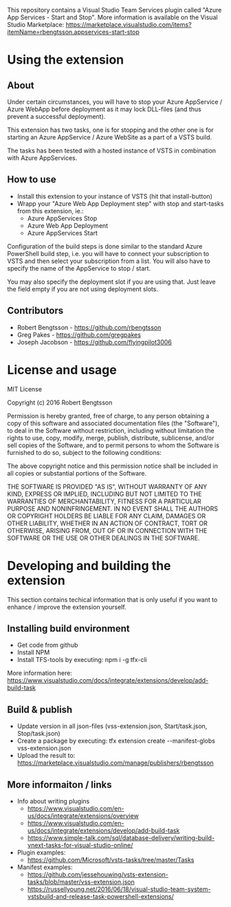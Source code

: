 
This repository contains a Visual Studio Team Services plugin called "Azure App Services - Start and Stop". More information is available on the Visual Studio Marketplace: https://marketplace.visualstudio.com/items?itemName=rbengtsson.appservices-start-stop


# Using the extension


## About ##

Under certain circumstances, you will have to stop your Azure AppService / Azure WebApp before deployment as it may lock DLL-files (and thus prevent a successful deployment).

This extension has two tasks, one is for stopping and the other one is for starting an Azure AppService / Azure WebSite as a part of a VSTS build.

The tasks has been tested with a hosted instance of VSTS in combination with Azure AppServices.


## How to use ##

 * Install this extension to your instance of VSTS (hit that install-button)
 * Wrapp your "Azure Web App Deployment step" with stop and start-tasks from this extension, ie.:
   * Azure AppServices Stop
   * Azure Web App Deployment
   * Azure AppServices Start

Configuration of the build steps is done similar to the standard Azure PowerShell build step, i.e. you will have to connect your subscription to VSTS and then select your subscription from a list. You will also have to specify the name of the AppService to stop / start.

You may also specify the deployment slot if you are using that. Just leave the field empty if you are not using deployment slots.


## Contributors ##

 * Robert Bengtsson - https://github.com/rbengtsson
 * Greg Pakes - https://github.com/gregpakes
 * Joseph Jacobson - https://github.com/flyingpilot3006


# License and usage

MIT License

Copyright (c) 2016 Robert Bengtsson

Permission is hereby granted, free of charge, to any person obtaining a copy
of this software and associated documentation files (the "Software"), to deal
in the Software without restriction, including without limitation the rights
to use, copy, modify, merge, publish, distribute, sublicense, and/or sell
copies of the Software, and to permit persons to whom the Software is
furnished to do so, subject to the following conditions:

The above copyright notice and this permission notice shall be included in all
copies or substantial portions of the Software.

THE SOFTWARE IS PROVIDED "AS IS", WITHOUT WARRANTY OF ANY KIND, EXPRESS OR
IMPLIED, INCLUDING BUT NOT LIMITED TO THE WARRANTIES OF MERCHANTABILITY,
FITNESS FOR A PARTICULAR PURPOSE AND NONINFRINGEMENT. IN NO EVENT SHALL THE
AUTHORS OR COPYRIGHT HOLDERS BE LIABLE FOR ANY CLAIM, DAMAGES OR OTHER
LIABILITY, WHETHER IN AN ACTION OF CONTRACT, TORT OR OTHERWISE, ARISING FROM,
OUT OF OR IN CONNECTION WITH THE SOFTWARE OR THE USE OR OTHER DEALINGS IN THE
SOFTWARE.


# Developing and building the extension

This section contains techical information that is only useful if you want to enhance / improve the extension yourself.


## Installing build environment

 * Get code from github
 * Install NPM
 * Install TFS-tools by executing: npm i -g tfx-cli

More information here: https://www.visualstudio.com/docs/integrate/extensions/develop/add-build-task


## Build & publish

* Update version in all json-files (vss-extension.json, Start/task.json, Stop/task.json)
* Create a package by executing: tfx extension create --manifest-globs vss-extension.json
* Upload the result to: https://marketplace.visualstudio.com/manage/publishers/rbengtsson


## More informaiton / links

* Info about writing plugins
  * https://www.visualstudio.com/en-us/docs/integrate/extensions/overview
  * https://www.visualstudio.com/en-us/docs/integrate/extensions/develop/add-build-task  
  * https://www.simple-talk.com/sql/database-delivery/writing-build-vnext-tasks-for-visual-studio-online/
* Plugin examples:
  * https://github.com/Microsoft/vsts-tasks/tree/master/Tasks
* Manifest examples:
  * https://github.com/jessehouwing/vsts-extension-tasks/blob/master/vss-extension.json
  * https://russellyoung.net/2016/06/18/visual-studio-team-system-vstsbuild-and-release-task-powershell-extensions/
